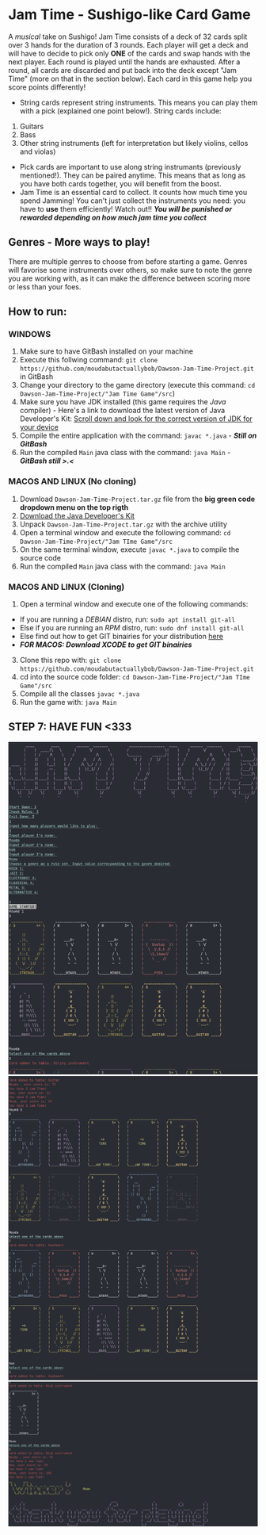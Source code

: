 # Jam Time - Sushigo-like Card Game
A *musical* take on Sushigo! Jam Time consists of a deck of 32 cards split over 3 hands for the duration of 3 rounds. Each player will get a deck and will have to decide to pick only **ONE** of the cards and swap hands with the next player. Each round is played until the hands are exhausted. After a round, all cards are discarded and put back into the deck except "Jam Time" (more on that in the section below). Each card in this game help you score points differently!
* String cards represent string instruments. This means you can play them with a pick (explained one point below!). String cards include:
1.  Guitars
2.  Bass
3.  Other string instruments (left for interpretation but likely violins, cellos and violas)
* Pick cards are important to use along string instrumants (previously mentioned!). They can be paired anytime. This means that as long as you have both cards
together, you will benefit from the boost.
* Jam Time is an essential card to collect. It counts how much time you spend Jamming! You can't just collect the instruments you need: you have to **use** them efficiently! Watch out!! ***You will be punished or rewarded depending on how much jam time you collect***

## Genres - More ways to play!
There are multiple genres to choose from before starting a game. Genres will favorise some instruments over others, so make sure to note the genre you are working with, as it can make the difference between scoring more or less than your foes.

## How to run:
### **WINDOWS**
1. Make sure to have GitBash installed on your machine
2. Execute this follwing command: `git clone https://github.com/moudabutactuallybob/Dawson-Jam-Time-Project.git` in GitBash
3. Change your directory to the game directory (execute this command: `cd Dawson-Jam-Time-Project/"Jam Time Game"/src`)
4. Make sure you have JDK installed (this game requires the *Java* compiler) - Here's a link to download the latest version of Java Developer's Kit: [Scroll down and look for the correct version of JDK for your device](https://www.oracle.com/ca-en/java/technologies/downloads/#jdk24-linux)
5. Compile the entire application with the command: `javac *.java` - ***Still on GitBash***
6. Run the compiled `Main` java class with the command: `java Main` - ***GitBash still >.<***

### **MACOS AND LINUX** (No cloning)
1. Download `Dawson-Jam-Time-Project.tar.gz` file from the **big green code dropdown menu on the top rigth**
2. [Download the Java Developer's Kit](https://www.oracle.com/ca-en/java/technologies/downloads/#jdk24-linux)
3. Unpack `Dawson-Jam-Time-Project.tar.gz` with the archive utility
4. Open a terminal window and execute the following command: `cd Dawson-Jam-Time-Project/"Jam TIme Game"/src`
5. On the same terminal window, execute `javac *.java` to compile the source code
6. Run the compiled `Main` java class with the command: `java Main`

### **MACOS AND LINUX** (Cloning)
1. Open a terminal window and execute one of the following commands:
* If you are running a *DEBIAN* distro, run: `sudo apt install git-all`
* Else if you are running an *RPM* distro, run: `sudo dnf install git-all`
* Else find out how to get GIT binairies for your distribution [here](https://git-scm.com/download/linux.)
* ***FOR MACOS: Download XCODE to get GIT binairies***
3. Clone this repo with: `git clone https://github.com/moudabutactuallybob/Dawson-Jam-Time-Project.git`
4. cd into the source code folder: `cd Dawson-Jam-Time-Project/"Jam TIme Game"/src`
5. Compile all the classes `javac *.java`
6. Run the game with: `java Main`

## STEP 7: HAVE FUN <333

![Intro screen](intro.png)
![During rounds](mid.png)
![Endgame](end.png)

